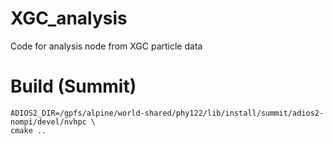 # XGC_analysis
Code for analysis node from XGC particle data

# Build (Summit)
```
ADIOS2_DIR=/gpfs/alpine/world-shared/phy122/lib/install/summit/adios2-nompi/devel/nvhpc \
cmake ..
```
